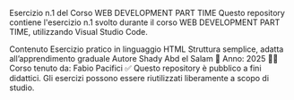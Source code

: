 Esercizio n.1 del Corso WEB DEVELOPMENT PART TIME
Questo repository contiene l'esercizio n.1 svolto durante il corso WEB DEVELOPMENT PART TIME, utilizzando Visual Studio Code.

Contenuto
Esercizio pratico in linguaggio HTML
Struttura semplice, adatta all’apprendimento graduale
Autore
Shady Abd el Salam
📅 Anno: 2025
👨‍💻 Corso tenuto da: Fabio Pacifici
✅ Questo repository è pubblico a fini didattici. Gli esercizi possono essere riutilizzati liberamente a scopo di studio.
